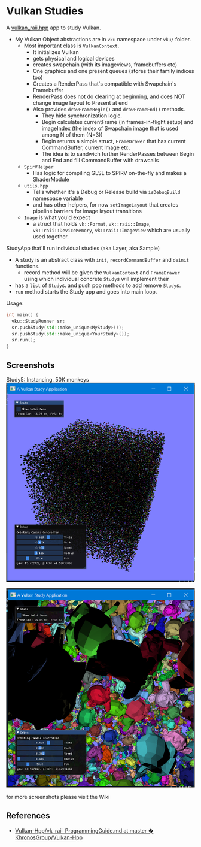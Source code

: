 # Vulkan Studies

A [vulkan_raii.hpp](https://github.com/KhronosGroup/Vulkan-Hpp/) app to study Vulkan.

* My Vulkan Object abstractions are in `vku` namespace under `vku/` folder.
  * Most important class is `VulkanContext`.
    * It initializes Vulkan
    * gets physical and logical devices
    * creates swapchain (with its imageviews, framebuffers etc)
    * One graphics and one present queues (stores their family indices too)
    * Creates a RenderPass that's compatible with Swapchain's Framebuffer
    * RenderPass does not do clearing at beginning, and does NOT change image layout to Present at end
    * Also provides `drawFrameBegin()` and `drawFrameEnd()` methods.
      * They hide synchronization logic.
      * Begin calculates currentFrame (in frames-in-flight setup) and imageIndex (the index of Swapchain image that is used among N of them (N=3))
      * Begin returns a simple struct, `FrameDrawer` that has current CommandBuffer, current Image etc.
      * The idea is to sandwich further RenderPasses between Begin and End and fill CommandBuffer with drawcalls
  * `SpirVHelper`
    * Has logic for compiling GLSL to SPIRV on-the-fly and makes a ShaderModule
  * `utils.hpp`
    * Tells whether it's a Debug or Release build via `isDebugBuild` namespace variable
    * and has other helpers, for now `setImageLayout` that creates pipeline barriers for image layout transitions
  * `Image` is what you'd expect
    * a struct that holds `vk::Format`, `vk::raii::Image`, `vk::raii::DeviceMemory`, `vk::raii::ImageView` which are usually used together.
  
StudyApp that'll run individual studies (aka Layer, aka Sample)

* A study is an abstract class with `init`, `recordCommandBuffer` and `deinit` functions.
  * record method will be given the `VulkanContext` and `FrameDrawer` using which individual concrete `Study`s will implement their
* has a `list` of `Study`s. and push pop methods to add remove `Study`s.
* `run` method starts the Study app and goes into main loop.

Usage:

```c++
int main() {
  vku::StudyRunner sr;
  sr.pushStudy(std::make_unique<MyStudy>());
  sr.pushStudy(std::make_unique<YourStudy>());
  sr.run();
}
```

## Screenshots

Study5: Instancing. 50K monkeys
![instancing](../../screenshots/Study05-instancing-50K_Monkeys-01.png)

![instancing](../../screenshots/Study05-instancing-50K_Monkeys-02.png)

for more screenshots please visit the Wiki

## References

* [Vulkan\-Hpp/vk\_raii\_ProgrammingGuide\.md at master � KhronosGroup/Vulkan\-Hpp](https://github.com/KhronosGroup/Vulkan-Hpp/blob/master/vk_raii_ProgrammingGuide.md)
